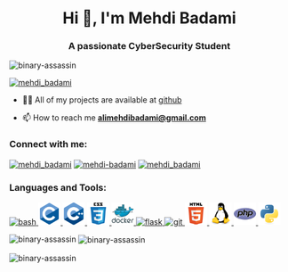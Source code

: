 <h1 align="center">Hi 👋, I'm Mehdi Badami</h1>
<h3 align="center">A passionate CyberSecurity Student</h3>

<p align="left"> <img src="https://komarev.com/ghpvc/?username=binary-assassin&label=Profile%20views&color=0e75b6&style=flat" alt="binary-assassin" /> </p>

<p align="left"> <a href="https://twitter.com/mehdi_badami" target="blank"><img src="https://img.shields.io/twitter/follow/mehdi_badami?logo=twitter&style=for-the-badge" alt="mehdi_badami" /></a> </p>

- 👨‍💻 All of my projects are available at [github](https://github.com/Binary-Assassin?tab=repositories)

- 📫 How to reach me **alimehdibadami@gmail.com**

<h3 align="left">Connect with me:</h3>
<p align="left">
<a href="https://twitter.com/mehdi_badami" target="blank"><img align="center" src="https://raw.githubusercontent.com/rahuldkjain/github-profile-readme-generator/master/src/images/icons/Social/twitter.svg" alt="mehdi_badami" height="30" width="40" /></a>
<a href="https://linkedin.com/in/mehdi-badami" target="blank"><img align="center" src="https://raw.githubusercontent.com/rahuldkjain/github-profile-readme-generator/master/src/images/icons/Social/linked-in-alt.svg" alt="mehdi-badami" height="30" width="40" /></a>
<a href="https://medium.com/mehdi_badami" target="blank"><img align="center" src="https://raw.githubusercontent.com/rahuldkjain/github-profile-readme-generator/master/src/images/icons/Social/medium.svg" alt="mehdi_badami" height="30" width="40" /></a>
</p>

<h3 align="left">Languages and Tools:</h3>
<p align="left"> <a href="https://www.gnu.org/software/bash/" target="_blank" rel="noreferrer"> <img src="https://www.vectorlogo.zone/logos/gnu_bash/gnu_bash-icon.svg" alt="bash" width="40" height="40"/> </a> <a href="https://www.cprogramming.com/" target="_blank" rel="noreferrer"> <img src="https://raw.githubusercontent.com/devicons/devicon/master/icons/c/c-original.svg" alt="c" width="40" height="40"/> </a> <a href="https://www.w3schools.com/cpp/" target="_blank" rel="noreferrer"> <img src="https://raw.githubusercontent.com/devicons/devicon/master/icons/cplusplus/cplusplus-original.svg" alt="cplusplus" width="40" height="40"/> </a> <a href="https://www.w3schools.com/css/" target="_blank" rel="noreferrer"> <img src="https://raw.githubusercontent.com/devicons/devicon/master/icons/css3/css3-original-wordmark.svg" alt="css3" width="40" height="40"/> </a> <a href="https://www.docker.com/" target="_blank" rel="noreferrer"> <img src="https://raw.githubusercontent.com/devicons/devicon/master/icons/docker/docker-original-wordmark.svg" alt="docker" width="40" height="40"/> </a> <a href="https://flask.palletsprojects.com/" target="_blank" rel="noreferrer"> <img src="https://www.vectorlogo.zone/logos/pocoo_flask/pocoo_flask-icon.svg" alt="flask" width="40" height="40"/> </a> <a href="https://git-scm.com/" target="_blank" rel="noreferrer"> <img src="https://www.vectorlogo.zone/logos/git-scm/git-scm-icon.svg" alt="git" width="40" height="40"/> </a> <a href="https://www.w3.org/html/" target="_blank" rel="noreferrer"> <img src="https://raw.githubusercontent.com/devicons/devicon/master/icons/html5/html5-original-wordmark.svg" alt="html5" width="40" height="40"/> </a> <a href="https://www.linux.org/" target="_blank" rel="noreferrer"> <img src="https://raw.githubusercontent.com/devicons/devicon/master/icons/linux/linux-original.svg" alt="linux" width="40" height="40"/> </a> <a href="https://www.php.net" target="_blank" rel="noreferrer"> <img src="https://raw.githubusercontent.com/devicons/devicon/master/icons/php/php-original.svg" alt="php" width="40" height="40"/> </a> <a href="https://www.python.org" target="_blank" rel="noreferrer"> <img src="https://raw.githubusercontent.com/devicons/devicon/master/icons/python/python-original.svg" alt="python" width="40" height="40"/> </a> </p>

<p><img align="left" src="https://github-readme-stats.vercel.app/api/top-langs?username=binary-assassin&show_icons=true&locale=en&layout=compact" alt="binary-assassin" /></p>

<p>&nbsp;<img align="center" src="https://github-readme-stats.vercel.app/api?username=binary-assassin&show_icons=true&locale=en" alt="binary-assassin" /></p>

<p><img align="center" src="https://github-readme-streak-stats.herokuapp.com/?user=binary-assassin&" alt="binary-assassin" /></p>
